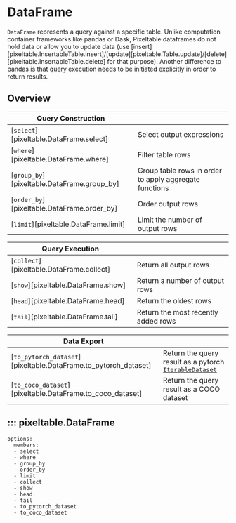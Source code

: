 # DataFrame

`DataFrame` represents a query against a specific table. Unlike computation container frameworks like pandas or Dask,
Pixeltable dataframes do not hold data or allow you to update data (use [insert][pixeltable.InsertableTable.insert]/[update][pixeltable.Table.update]/[delete][pixeltable.InsertableTable.delete] for that purpose).
Another difference to pandas is that query execution needs to be initiated explicitly in order to return results.

## Overview
| Query Construction                          |                                                        |
|---------------------------------------------|--------------------------------------------------------|
| [`select`][pixeltable.DataFrame.select]     | Select output expressions                              |
| [`where`][pixeltable.DataFrame.where]       | Filter table rows                                      |
| [`group_by`][pixeltable.DataFrame.group_by] | Group table rows in order to apply aggregate functions |
| [`order_by`][pixeltable.DataFrame.order_by] | Order output rows                                      |
| [`limit`][pixeltable.DataFrame.limit]       | Limit the number of output rows                        |

| Query Execution| |
|------------|-----------------------------------------------------|
| [`collect`][pixeltable.DataFrame.collect] | Return all output rows |
| [`show`][pixeltable.DataFrame.show] | Return a number of output rows |
| [`head`][pixeltable.DataFrame.head] | Return the oldest rows |
| [`tail`][pixeltable.DataFrame.tail] | Return the most recently added rows |

| Data Export | |
|------------|-----------------------------------------------------|
| [`to_pytorch_dataset`][pixeltable.DataFrame.to_pytorch_dataset] | Return the query result as a pytorch [`IterableDataset`](https://pytorch.org/docs/stable/data.html#torch.utils.data.IterableDataset) |
| [`to_coco_dataset`][pixeltable.DataFrame.to_coco_dataset] | Return the query result as a COCO dataset |

## ::: pixeltable.DataFrame
    options:
      members:
      - select
      - where
      - group_by
      - order_by
      - limit
      - collect
      - show
      - head
      - tail
      - to_pytorch_dataset
      - to_coco_dataset
